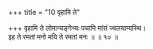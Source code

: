 +++
title = "10 वृहामि ते"

+++
वृहामि ते लोमान्यङ्गेभ्यः पचामि मांसं ज्वलयाम्यस्थि।  
इह ते रमतां मनो मयि ते रमतां मनः ॥ ॥ १० ॥